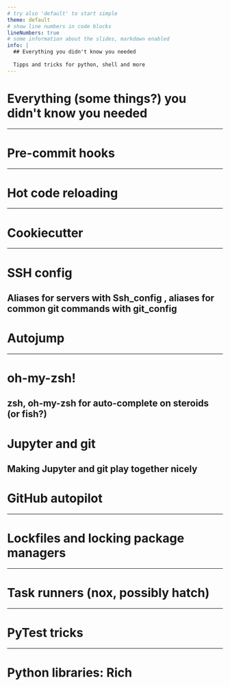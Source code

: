 ```yaml
---
# try also 'default' to start simple
theme: default
# show line numbers in code blocks
lineNumbers: true
# some information about the slides, markdown enabled
info: |
  ## Everything you didn't know you needed
  
  Tipps and tricks for python, shell and more
---
```


# Everything (some things?) you didn't know you needed
---
# Pre-commit hooks
---
# Hot code reloading
---
# Cookiecutter
---
# SSH config

Aliases for servers with Ssh_config , aliases for common git commands with git_config
---

# Autojump
---
# oh-my-zsh!

zsh, oh-my-zsh  for auto-complete on steroids (or fish?)
---
# Jupyter and git

Making Jupyter and git play together nicely
---
# GitHub autopilot
---
# Lockfiles and locking package managers
---
# Task runners (nox, possibly hatch)
---
# PyTest tricks
---
# Python libraries: Rich

